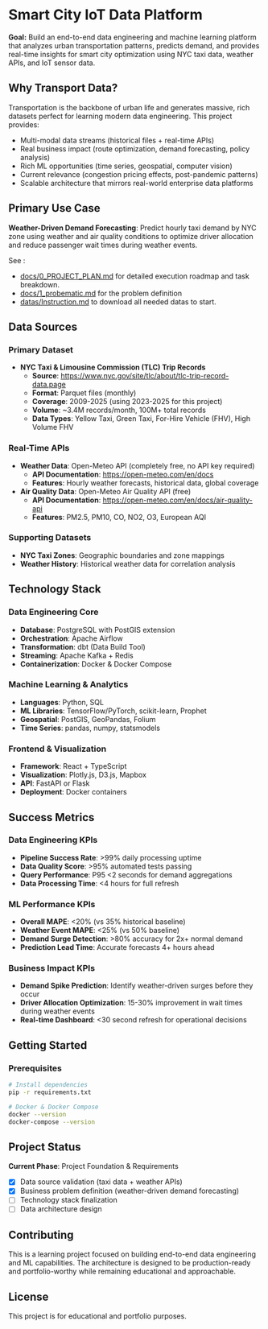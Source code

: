 # Smart City IoT Data Platform

**Goal:** Build an end-to-end data engineering and machine learning platform that analyzes urban transportation patterns, predicts demand, and provides real-time insights for smart city optimization using NYC taxi data, weather APIs, and IoT sensor data.

## Why Transport Data?

Transportation is the backbone of urban life and generates massive, rich datasets perfect for learning modern data engineering. This project provides:
- Multi-modal data streams (historical files + real-time APIs)
- Real business impact (route optimization, demand forecasting, policy analysis)
- Rich ML opportunities (time series, geospatial, computer vision)
- Current relevance (congestion pricing effects, post-pandemic patterns)
- Scalable architecture that mirrors real-world enterprise data platforms

## Primary Use Case

**Weather-Driven Demand Forecasting**: Predict hourly taxi demand by NYC zone using weather and air quality conditions to optimize driver allocation and reduce passenger wait times during weather events.

See :

- [docs/0_PROJECT_PLAN.md](docs/0_PROJECT_PLAN.md) for detailed execution roadmap and task breakdown.
- [docs/1_probematic.md](docs/1_probematic.md) for the problem definition
- [datas/Instruction.md](datas/Instruction.md) to download all needed datas to start.

## Data Sources

### Primary Dataset
- **NYC Taxi & Limousine Commission (TLC) Trip Records**
  - **Source**: https://www.nyc.gov/site/tlc/about/tlc-trip-record-data.page
  - **Format**: Parquet files (monthly)
  - **Coverage**: 2009-2025 (using 2023-2025 for this project)
  - **Volume**: ~3.4M records/month, 100M+ total records
  - **Data Types**: Yellow Taxi, Green Taxi, For-Hire Vehicle (FHV), High Volume FHV

### Real-Time APIs
- **Weather Data**: Open-Meteo API (completely free, no API key required)
  - **API Documentation**: https://open-meteo.com/en/docs
  - **Features**: Hourly weather forecasts, historical data, global coverage
- **Air Quality Data**: Open-Meteo Air Quality API (free)
  - **API Documentation**: https://open-meteo.com/en/docs/air-quality-api
  - **Features**: PM2.5, PM10, CO, NO2, O3, European AQI

### Supporting Datasets
- **NYC Taxi Zones**: Geographic boundaries and zone mappings
- **Weather History**: Historical weather data for correlation analysis

## Technology Stack

### Data Engineering Core
- **Database**: PostgreSQL with PostGIS extension
- **Orchestration**: Apache Airflow
- **Transformation**: dbt (Data Build Tool)
- **Streaming**: Apache Kafka + Redis
- **Containerization**: Docker & Docker Compose

### Machine Learning & Analytics
- **Languages**: Python, SQL
- **ML Libraries**: TensorFlow/PyTorch, scikit-learn, Prophet
- **Geospatial**: PostGIS, GeoPandas, Folium
- **Time Series**: pandas, numpy, statsmodels

### Frontend & Visualization
- **Framework**: React + TypeScript
- **Visualization**: Plotly.js, D3.js, Mapbox
- **API**: FastAPI or Flask
- **Deployment**: Docker containers

## Success Metrics

### Data Engineering KPIs
- **Pipeline Success Rate**: >99% daily processing uptime
- **Data Quality Score**: >95% automated tests passing
- **Query Performance**: P95 <2 seconds for demand aggregations
- **Data Processing Time**: <4 hours for full refresh

### ML Performance KPIs  
- **Overall MAPE**: <20% (vs 35% historical baseline)
- **Weather Event MAPE**: <25% (vs 50% baseline)
- **Demand Surge Detection**: >80% accuracy for 2x+ normal demand
- **Prediction Lead Time**: Accurate forecasts 4+ hours ahead

### Business Impact KPIs
- **Demand Spike Prediction**: Identify weather-driven surges before they occur
- **Driver Allocation Optimization**: 15-30% improvement in wait times during weather events
- **Real-time Dashboard**: <30 second refresh for operational decisions

## Getting Started

### Prerequisites
```bash
# Install dependencies
pip -r requirements.txt

# Docker & Docker Compose
docker --version
docker-compose --version
```

## Project Status

**Current Phase**: Project Foundation & Requirements
- [x] Data source validation (taxi data + weather APIs)
- [x] Business problem definition (weather-driven demand forecasting)  
- [ ] Technology stack finalization
- [ ] Data architecture design

## Contributing

This is a learning project focused on building end-to-end data engineering and ML capabilities. The architecture is designed to be production-ready and portfolio-worthy while remaining educational and approachable.

## License

This project is for educational and portfolio purposes.